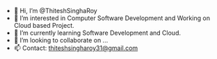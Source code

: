 - 👋 Hi, I’m @ThiteshSinghaRoy
- 👀 I’m interested in Computer Software Development and Working on Cloud based Project.
- 🌱 I’m currently learning Software Development and Cloud.
- 💞️ I’m looking to collaborate on ...
- 📫 Contact: thiteshsingharoy31@gmail.com

<!---
ThiteshSinghaRoy/ThiteshSinghaRoy is a ✨ special ✨ repository because its `README.md` (this file) appears on your GitHub profile.
You can click the Preview link to take a look at your changes.
--->
